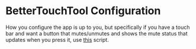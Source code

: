# BetterTouchTool Configuration

How you configure the app is up to you, but specifically if you
have a touch bar and want a button that mutes/unmutes and shows
the mute status that updates when you press it, use [this](https://gist.github.com/tyhawkins/66d6f6ca8b3cb30c268df76d83020a64)
script.
